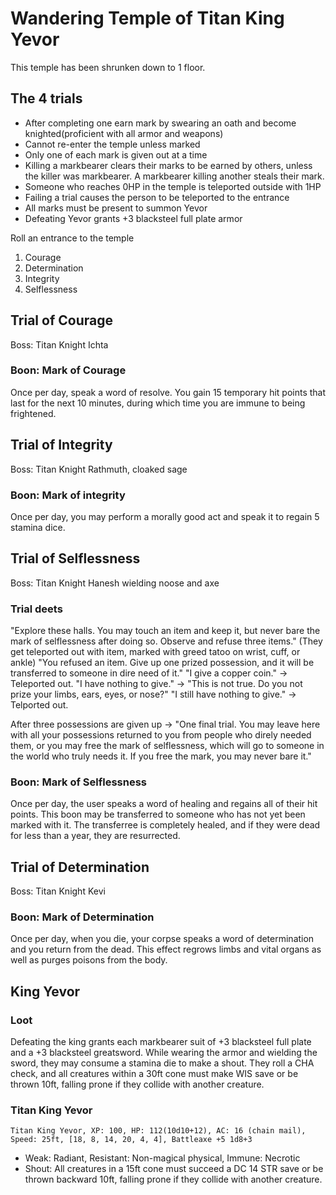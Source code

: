# Wandering Temple of Titan King Yevor
This temple has been shrunken down to 1 floor.

## The 4 trials
- After completing one earn mark by swearing an oath and become knighted(proficient with all armor and weapons)
- Cannot re-enter the temple unless marked
- Only one of each mark is given out at a time
- Killing a markbearer clears their marks to be earned by others, unless the killer was markbearer. A markbearer killing another steals their mark.
- Someone who reaches 0HP in the temple is teleported outside with 1HP
- Failing a trial causes the person to be teleported to the entrance
- All marks must be present to summon Yevor
- Defeating Yevor grants +3 blacksteel full plate armor

Roll an entrance to the temple
1. Courage
2. Determination
3. Integrity
4. Selflessness


## Trial of Courage
Boss: Titan Knight Ichta

### Boon: Mark of Courage
Once per day, speak a word of resolve. You gain 15 temporary hit points that last for the next 10 minutes, during which time you are immune to being frightened.

## Trial of Integrity
Boss: Titan Knight Rathmuth, cloaked sage

### Boon: Mark of integrity
Once per day, you may perform a morally good act and speak it to regain 5 stamina dice.

## Trial of Selflessness
Boss: Titan Knight Hanesh wielding noose and axe

### Trial deets
"Explore these halls. You may touch an item and keep it, but never bare the mark of selflessness after doing so. Observe and refuse three items." (They get teleported out with item, marked with greed tatoo on wrist, cuff, or ankle)
"You refused an item. Give up one prized possession, and it will be transferred to someone in dire need of it."
"I give a copper coin." -> Teleported out.
"I have nothing to give." -> "This is not true. Do you not prize your limbs, ears, eyes, or nose?"
"I still have nothing to give." -> Telported out.

After three possessions are given up -> "One final trial. You may leave here with all your possessions returned to you from people who direly needed them, or you may free the mark of selflessness, which will go to someone in the world who truly needs it. If you free the mark, you may never bare it."

### Boon: Mark of Selflessness
Once per day, the user speaks a word of healing and regains all of their hit points. This boon may be transferred to someone who has not yet been marked with it. The transferree is completely healed, and if they were dead for less than a year, they are resurrected.

## Trial of Determination
Boss: Titan Knight Kevi 

### Boon: Mark of Determination
Once per day, when you die, your corpse speaks a word of determination and you return from the dead. This effect regrows limbs and vital organs as well as purges poisons from the body.

## King Yevor

### Loot
Defeating the king grants each markbearer suit of +3 blacksteel full plate and a +3 blacksteel greatsword. While wearing the armor and wielding the sword, they may consume a stamina die to make a shout. They roll a CHA check, and all creatures within a 30ft cone must make WIS save or be thrown 10ft, falling prone if they collide with another creature.

### Titan King Yevor
`Titan King Yevor, XP: 100, HP: 112(10d10+12), AC: 16 (chain mail), Speed: 25ft, [18, 8, 14, 20, 4, 4], Battleaxe +5 1d8+3`
- Weak: Radiant, Resistant: Non-magical physical, Immune: Necrotic
- Shout: All creatures in a 15ft cone must succeed a DC 14 STR save or be thrown backward 10ft, falling prone if they collide with another creature.

